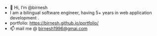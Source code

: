 - 👋 Hi, I’m @birnesh
- I am a bilingual software engineer, having 5+ years in web application development .
- portfolio: https://birnesh.github.io/portfolio/
- 📫 mail me @ birnesh1996@gmai.com

